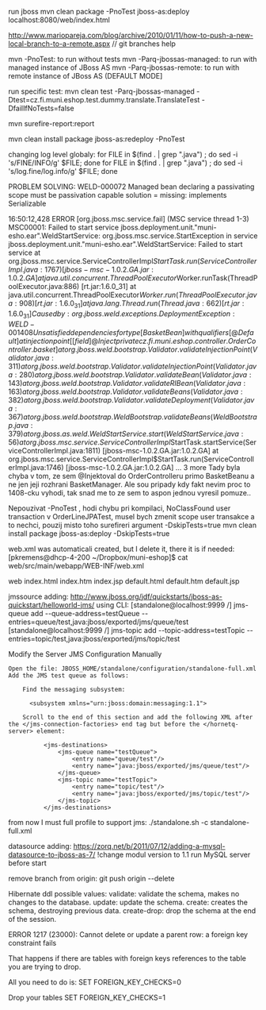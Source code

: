 run jboss
mvn clean package -PnoTest jboss-as:deploy
localhost:8080/web/index.html

http://www.mariopareja.com/blog/archive/2010/01/11/how-to-push-a-new-local-branch-to-a-remote.aspx // git branches help

mvn <goal> -PnoTest: to run without tests
mvn <goal> -Parq-jbossas-managed: to run with managed instance of JBoss AS
mvn <goal> -Parq-jbossas-remote: to run with remote instance of JBoss AS (DEFAULT MODE]

run specific test: 
mvn clean test -Parq-jbossas-managed -Dtest=cz.fi.muni.eshop.test.dummy.translate.TranslateTest -DfailIfNoTests=false

mvn surefire-report:report

mvn clean install package jboss-as:redeploy -PnoTest

changing log level globaly: 
for FILE in $(find . | grep "\.java") ; do sed -i 's/FINE/INFO/g' $FILE; done
for FILE in $(find . | grep "\.java") ; do sed -i 's/log.fine/log.info/g' $FILE; done


PROBLEM SOLVING:
WELD-000072 Managed bean declaring a passivating scope must be passivation capable
solution = missing: implements Serializable

16:50:12,428 ERROR [org.jboss.msc.service.fail] (MSC service thread 1-3) MSC00001: Failed to start service jboss.deployment.unit."muni-esho.ear".WeldStartService: org.jboss.msc.service.StartException in service jboss.deployment.unit."muni-esho.ear".WeldStartService: Failed to start service
	at org.jboss.msc.service.ServiceControllerImpl$StartTask.run(ServiceControllerImpl.java:1767) [jboss-msc-1.0.2.GA.jar:1.0.2.GA]
	at java.util.concurrent.ThreadPoolExecutor$Worker.runTask(ThreadPoolExecutor.java:886) [rt.jar:1.6.0_31]
	at java.util.concurrent.ThreadPoolExecutor$Worker.run(ThreadPoolExecutor.java:908) [rt.jar:1.6.0_31]
	at java.lang.Thread.run(Thread.java:662) [rt.jar:1.6.0_31]
Caused by: org.jboss.weld.exceptions.DeploymentException: WELD-001408 Unsatisfied dependencies for type [BasketBean] with qualifiers [@Default] at injection point [[field] @Inject private cz.fi.muni.eshop.controller.OrderController.basket]
	at org.jboss.weld.bootstrap.Validator.validateInjectionPoint(Validator.java:311)
	at org.jboss.weld.bootstrap.Validator.validateInjectionPoint(Validator.java:280)
	at org.jboss.weld.bootstrap.Validator.validateBean(Validator.java:143)
	at org.jboss.weld.bootstrap.Validator.validateRIBean(Validator.java:163)
	at org.jboss.weld.bootstrap.Validator.validateBeans(Validator.java:382)
	at org.jboss.weld.bootstrap.Validator.validateDeployment(Validator.java:367)
	at org.jboss.weld.bootstrap.WeldBootstrap.validateBeans(WeldBootstrap.java:379)
	at org.jboss.as.weld.WeldStartService.start(WeldStartService.java:56)
	at org.jboss.msc.service.ServiceControllerImpl$StartTask.startService(ServiceControllerImpl.java:1811) [jboss-msc-1.0.2.GA.jar:1.0.2.GA]
	at org.jboss.msc.service.ServiceControllerImpl$StartTask.run(ServiceControllerImpl.java:1746) [jboss-msc-1.0.2.GA.jar:1.0.2.GA]
	... 3 more
Tady byla chyba v tom, ze sem @Injektoval do OrderControlleru primo BasketBeanu a ne jen jeji rozhrani BasketManager. Ale sou pripady kdy fakt nevim proc to 1408-cku vyhodi, tak snad me to ze sem to aspon jednou vyresil pomuze..

Nepouzivat -PnoTest , hodi chybu pri kompilaci, NoClassFound user transaction v OrderLineJPATest, musel bych zmenit scope user transakce a to nechci, pouzij misto toho surefireri argument -DskipTests=true
mvn clean install package jboss-as:deploy -DskipTests=true


web.xml was automaticali created, but I delete it, there it is if needed:
[pkremens@dhcp-4-200 ~/Dropbox/muni-eshop]$ cat web/src/main/webapp/WEB-INF/web.xml
<?xml version="1.0" encoding="UTF-8"?>
<web-app xmlns:xsi="http://www.w3.org/2001/XMLSchema-instance" xmlns="http://java.sun.com/xml/ns/javaee" xmlns:web="http://java.sun.com/xml/ns/javaee/web-app_2_5.xsd" xsi:schemaLocation="http://java.sun.com/xml/ns/javaee http://java.sun.com/xml/ns/javaee/web-app_2_5.xsd" version="2.5">
  <display-name>web</display-name>
  <welcome-file-list>
    <welcome-file>index.html</welcome-file>
    <welcome-file>index.htm</welcome-file>
    <welcome-file>index.jsp</welcome-file>
    <welcome-file>default.html</welcome-file>
    <welcome-file>default.htm</welcome-file>
    <welcome-file>default.jsp</welcome-file>
  </welcome-file-list>


jmssource adding:
http://www.jboss.org/jdf/quickstarts/jboss-as-quickstart/helloworld-jms/
using CLI:
[standalone@localhost:9999 /] jms-queue add --queue-address=testQueue --entries=queue/test,java:jboss/exported/jms/queue/test
[standalone@localhost:9999 /] jms-topic add --topic-address=testTopic --entries=topic/test,java:jboss/exported/jms/topic/test

Modify the Server JMS Configuration Manually

    Open the file: JBOSS_HOME/standalone/configuration/standalone-full.xml
    Add the JMS test queue as follows:

        Find the messaging subsystem:

          <subsystem xmlns="urn:jboss:domain:messaging:1.1">

        Scroll to the end of this section and add the following XML after the </jms-connection-factories> end tag but before the </hornetq-server> element:

              <jms-destinations>
                  <jms-queue name="testQueue">
                      <entry name="queue/test"/>
                      <entry name="java:jboss/exported/jms/queue/test"/>
                  </jms-queue>
                  <jms-topic name="testTopic">
                      <entry name="topic/test"/>
                      <entry name="java:jboss/exported/jms/topic/test"/>
                  </jms-topic>
              </jms-destinations>



from now I must full profile to support jms: ./standalone.sh -c standalone-full.xml

datasource adding: https://zorq.net/b/2011/07/12/adding-a-mysql-datasource-to-jboss-as-7/
!change modul version to 1.1
run MySQL server before start

remove branch from origin:
git push origin --delete <branchName>

Hibernate ddl possible values:
    validate: validate the schema, makes no changes to the database.
    update: update the schema.
    create: creates the schema, destroying previous data.
    create-drop: drop the schema at the end of the session.


ERROR 1217 (23000): Cannot delete or update a parent row: a foreign key constraint fails

That happens if there are tables with foreign keys references to the table you are trying to drop.

All you need to do is:
SET FOREIGN_KEY_CHECKS=0

Drop your tables
SET FOREIGN_KEY_CHECKS=1
